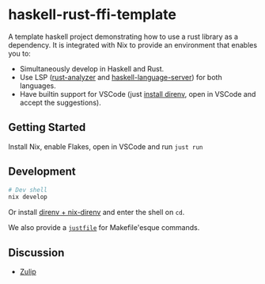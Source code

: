 # haskell-rust-ffi-template

A template haskell project demonstrating how to use a rust library as a dependency. It is integrated with Nix to provide an environment that enables you to:

- Simultaneously develop in Haskell and Rust.
- Use LSP ([rust-analyzer](https://github.com/rust-lang/rust-analyzer) and [haskell-language-server](https://github.com/haskell/haskell-language-server)) for both languages.
- Have builtin support for VSCode (just [install direnv](https://nixos.asia/en/direnv), open in VSCode and accept the suggestions).

## Getting Started

Install Nix, enable Flakes, open in VSCode and run `just run`

## Development

```bash
# Dev shell
nix develop
```

Or install [direnv + nix-direnv](https://nixos.asia/en/direnv) and enter the shell on `cd`.

We also provide a [`justfile`](https://just.systems/) for Makefile'esque commands.

## Discussion

- [Zulip](https://nixos.zulipchat.com/#narrow/stream/413950-nix)
